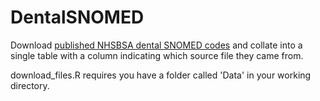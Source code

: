 # DentalSNOMED
Download [published NHSBSA dental SNOMED codes](https://www.nhsbsa.nhs.uk/provider-assurance-dental-pad/clinical-services/snomed-ct) and collate into a single table with a column indicating which source file they came from.

download_files.R requires you have a folder called 'Data' in your working directory.
